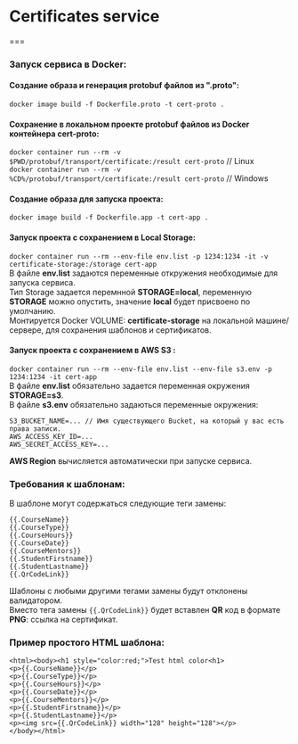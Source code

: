 # Certificates service
===

### Запуск сервиса в Docker:
#### Создание образа и генерация **protobuf** файлов из **".proto"**:
`docker image build -f Dockerfile.proto -t cert-proto .`

#### Сохранение в локальном проекте **protobuf** файлов из Docker контейнера **cert-proto**:
`docker container run --rm -v $PWD/protobuf/transport/certificate:/result cert-proto` // Linux  
`docker container run --rm -v %CD%/protobuf/transport/certificate:/result cert-proto` // Windows

#### Создание образа для запуска проекта:
`docker image build -f Dockerfile.app -t cert-app .`

#### Запуск проекта с сохранением в Local Storage:
`docker container run --rm --env-file env.list -p 1234:1234 -it -v certificate-storage:/storage cert-app`   
В файле **env.list** задаются переменные откружения необходимые для запуска сервиса.  
Тип Storage задается перемнной **STORAGE=local**, переменную **STORAGE** можно опустить, значение **local** будет присвоено по умолчанию.  
Монтируется Docker VOLUME: **certificate-storage** на локальной машине/сервере, для сохранения шаблонов и сертификатов.

#### Запуск проекта с сохранением в AWS S3 :
`docker container run --rm --env-file env.list --env-file s3.env -p 1234:1234 -it cert-app`  
В файле **env.list** обязательно задается переменная окружения  **STORAGE=s3**.  
В файле **s3.env** обязательно задаються переменные окружения:  
```
S3_BUCKET_NAME=... // Имя существующего Bucket, на который у вас есть права записи.
AWS_ACCESS_KEY_ID=...
AWS_SECRET_ACCESS_KEY=...
```
**AWS Region** вычисляется автоматически при запуске сервиса.

### Требования к шаблонам:
В шаблоне могут содержаться следующие теги замены:
```
{{.CourseName}}
{{.CourseType}}
{{.CourseHours}}
{{.CourseDate}}
{{.CourseMentors}}
{{.StudentFirstname}}
{{.StudentLastname}}
{{.QrCodeLink}}
```
Шаблоны с любыми другими тегами замены будут отклонены валидатором.  
Вместо тега замены `{{.QrCodeLink}}` будет вставлен **QR** код в формате **PNG**: ссылка на сертификат.

### Пример простого HTML шаблона:
```
<html><body><h1 style="color:red;">Test html color<h1>
<p>{{.CourseName}}</p>
<p>{{.CourseType}}</p>
<p>{{.CourseHours}}</p>
<p>{{.CourseDate}}</p>
<p>{{.CourseMentors}}</p>
<p>{{.StudentFirstname}}</p>
<p>{{.StudentLastname}}</p>
<p><img src={{.QrCodeLink}} width="128" height="128"></p>
</body></html>
```
